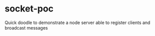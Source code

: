 # socket-poc

Quick doodle to demonstrate a node server able to register clients and broadcast messages